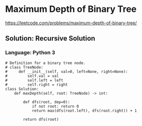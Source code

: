 # Maximum Depth of Binary Tree
https://leetcode.com/problems/maximum-depth-of-binary-tree/

## Solution: Recursive Solution
### Language: Python 3

```python3
# Definition for a binary tree node.
# class TreeNode:
#     def __init__(self, val=0, left=None, right=None):
#         self.val = val
#         self.left = left
#         self.right = right
class Solution:
    def maxDepth(self, root: TreeNode) -> int:
        
        def dfs(root, dep=0):
            if not root: return 0
            return max(dfs(root.left), dfs(root.right)) + 1
            
        return dfs(root)
```

